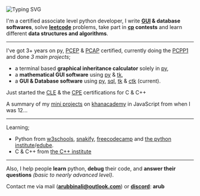 <img src="https://readme-typing-svg.herokuapp.com?font=roboto&color=00FFFF&size=19&vCenter=true&height=16&lines=Hala%2C+I'm+Arub!;I+write+software+%26+drink+water%2C;There's+no+place+like+127.0.0.1" alt="Typing SVG" />

I'm a certified associate level python developer,
  I write __[GUI](https://en.wikipedia.org/wiki/Graphical_user_interface) & database softwares__, solve [__leetcode__](https://leetcode.com/u/arubbinali/) problems, take part in __[cp](https://en.wikipedia.org/wiki/Competitive_programming) contests__ and learn different __data structures and algorithms__.

-----

I've got 3+ years on py, [PCEP](https://pythoninstitute.org/pcep) & [PCAP](https://pythoninstitute.org/pcap) certified, currently doing the [PCPP1](https://pythoninstitute.org/pcpp1) and done _3 main projects_;
  - a terminal based **graphical inheritance calculator** solely in [py](https://www.python.org/about/),
  - a **mathematical GUI software** using [py](https://www.python.org/about/) & [tk](https://docs.python.org/3/library/tkinter.html#),
  - a **GUI & Database software** using [py](https://www.python.org/about/), [sql](https://www.mysql.com/), [tk](https://docs.python.org/3/library/tkinter.html#) & [ctk](https://customtkinter.tomschimansky.com/) (current).

Just started the [CLE](https://cppinstitute.org/cle) & the [CPE](https://cppinstitute.org/cpe) certifications for C & C++

A summary of my [mini projects](https://www.khanacademy.org/computer-programming/a-compilation-of-my-main-cute-programs/5392543665012736) on [khanacademy](https://www.khanacademy.org/) in JavaScript from when I was 12...

-----
Learning;
- Python from [w3schools](https://www.w3schools.com/python/), [snakify](https://snakify.org/en/), [freecodecamp](https://youtu.be/rfscVS0vtbw?si=yi7oXvj-OEBdfKTr) and [the python institute](https://pythoninstitute.org/)/[edube](https://edube.org/).
- C & C++ from [the C++ institute](https://cppinstitute.org/certification-exams)

-----

Also, I help people **learn** python, **debug** their code, and **answer their questions** _(basic to nearly advanced level)_.

Contact me via mail ([__arubbinali@outlook.com__](mailto:arubbinali@outlook.com)) or [__discord__](https://discord.com/): **arub**

